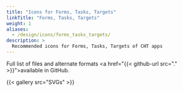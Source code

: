 ```yaml
---
title: "Icons for Forms, Tasks, Targets"
linkTitle: "Forms, Tasks, Targets"
weight: 1
aliases: 
  - /design/icons/forms_tasks_targets/
description: >
  Recommended icons for Forms, Tasks, Targets of CHT apps
---
```


Full list of files and alternate formats <a href="{{< github-url src="." >}}">available in GitHub.</a> 

{{< gallery src="SVGs" >}}